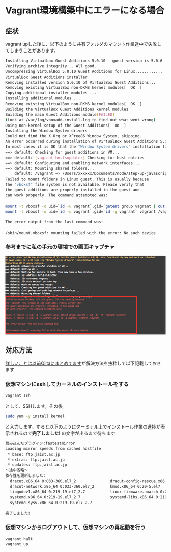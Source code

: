 # Vagrant環境構築中にエラーになる場合

## 症状

vagrant upした後に、以下のように共有フォルダのマウント作業途中で失敗してしまうことがあります。


```sh
Installing Virtualbox Guest Additions 5.0.10 - guest version is 5.0.6
Verifying archive integrity... All good.
Uncompressing VirtualBox 5.0.10 Guest Additions for Linux............
VirtualBox Guest Additions installer
Removing installed version 5.0.10 of VirtualBox Guest Additions...
Removing existing VirtualBox non-DKMS kernel modules[  OK  ]
Copying additional installer modules ...
Installing additional modules ...
Removing existing VirtualBox non-DKMS kernel modules[  OK  ]
Building the VirtualBox Guest Additions kernel modules
Building the main Guest Additions module[FAILED]
(Look at /var/log/vboxadd-install.log to find out what went wrong)
Doing non-kernel setup of the Guest Additions[  OK  ]
Installing the Window System drivers
Could not find the X.Org or XFree86 Window System, skipping.
An error occurred during installation of VirtualBox Guest Additions 5.0.10. Some functionality may not work as intended.
In most cases it is OK that the "Window System drivers" installation failed.
==> default: Checking for guest additions in VM...
==> default: [vagrant-hostsupdater] Checking for host entries
==> default: Configuring and enabling network interfaces...
==> default: Mounting shared folders...
    default: /vagrant => /Users/xxxxxx/Documents/node/step-up-javascript
Failed to mount folders in Linux guest. This is usually because
the "vboxsf" file system is not available. Please verify that
the guest additions are properly installed in the guest and
can work properly. The command attempted was:

mount -t vboxsf -o uid=`id -u vagrant`,gid=`getent group vagrant | cut -d: -f3` vagrant /vagrant
mount -t vboxsf -o uid=`id -u vagrant`,gid=`id -g vagrant` vagrant /vagrant

The error output from the last command was:

/sbin/mount.vboxsf: mounting failed with the error: No such device
```

### 参考までに私の手元の環境での画面キャプチャ

![Vagrant環境構築失敗](images/fail_to_set_up_vagrant.png)

## 対応方法

[詳しいことは以前Qiitaにまとめてます](http://qiita.com/h5y1m141@github/items/553f559160ec30a872d6)が解決方法を抜粋して以下記載しておきます

### 仮想マシンにsshしてカーネルのインストールをする

```sh
vagrant ssh
```

として、SSHします。その後

```sh
sudo yum -y install kernel
```

と入力します。すると以下のようにターミナル上でインストール作業の進捗が表示されるので**完了しました!** の文字が出るまで待ちます

```sh
読み込んだプラグイン:fastestmirror
Loading mirror speeds from cached hostfile
 * base: ftp.jaist.ac.jp
 * extras: ftp.jaist.ac.jp
 * updates: ftp.jaist.ac.jp
〜途中省略〜
依存性を更新しました:
  dracut.x86_64 0:033-360.el7_2               dracut-config-rescue.x86_64 0:033-360.el7_2
  dracut-network.x86_64 0:033-360.el7_2       kmod.x86_64 0:20-5.el7
  libgudev1.x86_64 0:219-19.el7_2.7           linux-firmware.noarch 0:20150904-43.git6ebf5d5.el7
  systemd.x86_64 0:219-19.el7_2.7             systemd-libs.x86_64 0:219-19.el7_2.7
  systemd-sysv.x86_64 0:219-19.el7_2.7

完了しました!
```

### 仮想マシンからログアウトして、仮想マシンの再起動を行う

```sh
vagrant halt
vagrant up
```

